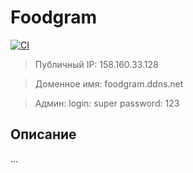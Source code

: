 # Foodgram

[![CI](https://github.com/BU-Marina/foodgram-project-react/actions/workflows/foodgram_workflow.yml/badge.svg?branch=master)](https://github.com/BU-Marina/foodgram-project-react/actions/workflows/foodgram_workflow.yml)

>Публичный IP: 158.160.33.128

>Доменное имя: foodgram.ddns.net

>Админ: 
  login: super
  password: 123

## Описание

...

